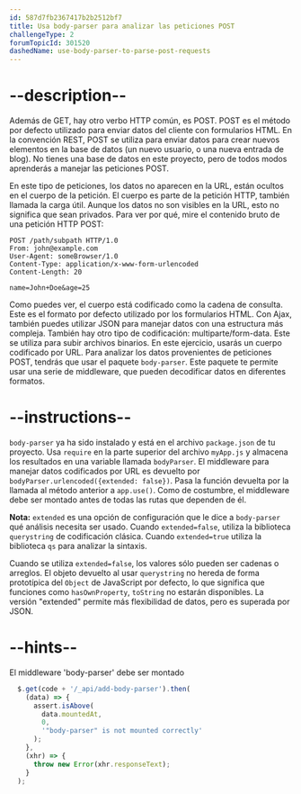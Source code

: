 ```yaml
---
id: 587d7fb2367417b2b2512bf7
title: Usa body-parser para analizar las peticiones POST
challengeType: 2
forumTopicId: 301520
dashedName: use-body-parser-to-parse-post-requests
---
```


# --description--

Además de GET, hay otro verbo HTTP común, es POST. POST es el método por defecto utilizado para enviar datos del cliente con formularios HTML. En la convención REST, POST se utiliza para enviar datos para crear nuevos elementos en la base de datos (un nuevo usuario, o una nueva entrada de blog). No tienes una base de datos en este proyecto, pero de todos modos aprenderás a manejar las peticiones POST.

En este tipo de peticiones, los datos no aparecen en la URL, están ocultos en el cuerpo de la petición. El cuerpo es parte de la petición HTTP, también llamada la carga útil. Aunque los datos no son visibles en la URL, esto no significa que sean privados. Para ver por qué, mire el contenido bruto de una petición HTTP POST:

```http
POST /path/subpath HTTP/1.0
From: john@example.com
User-Agent: someBrowser/1.0
Content-Type: application/x-www-form-urlencoded
Content-Length: 20

name=John+Doe&age=25
```

Como puedes ver, el cuerpo está codificado como la cadena de consulta. Este es el formato por defecto utilizado por los formularios HTML. Con Ajax, también puedes utilizar JSON para manejar datos con una estructura más compleja. También hay otro tipo de codificación: multiparte/form-data. Este se utiliza para subir archivos binarios. En este ejercicio, usarás un cuerpo codificado por URL. Para analizar los datos provenientes de peticiones POST, tendrás que usar el paquete `body-parser`. Este paquete te permite usar una serie de middleware, que pueden decodificar datos en diferentes formatos.

# --instructions--

`body-parser` ya ha sido instalado y está en el archivo `package.json` de tu proyecto. Usa `require` en la parte superior del archivo `myApp.js` y almacena los resultados en una variable llamada `bodyParser`. El middleware para manejar datos codificados por URL es devuelto por `bodyParser.urlencoded({extended: false})`. Pasa la función devuelta por la llamada al método anterior a `app.use()`. Como de costumbre, el middleware debe ser montado antes de todas las rutas que dependen de él.

**Nota:** `extended` es una opción de configuración que le dice a `body-parser` qué análisis necesita ser usado. Cuando `extended=false`, utiliza la biblioteca `querystring` de codificación clásica. Cuando `extended=true` utiliza la biblioteca `qs` para analizar la sintaxis.

Cuando se utiliza `extended=false`, los valores sólo pueden ser cadenas o arreglos. El objeto devuelto al usar `querystring` no hereda de forma prototípica del `Object` de JavaScript por defecto, lo que significa que funciones como `hasOwnProperty`, `toString` no estarán disponibles. La versión "extended" permite más flexibilidad de datos, pero es superada por JSON.

# --hints--

El middleware 'body-parser' debe ser montado

```js
  $.get(code + '/_api/add-body-parser').then(
    (data) => {
      assert.isAbove(
        data.mountedAt,
        0,
        '"body-parser" is not mounted correctly'
      );
    },
    (xhr) => {
      throw new Error(xhr.responseText);
    }
  );
```

